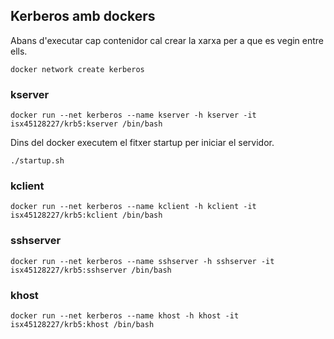 ## Kerberos amb dockers


Abans d'executar cap contenidor cal crear la xarxa per a que es vegin entre ells.

`docker network create kerberos`


### kserver

`docker run --net kerberos --name kserver -h kserver -it isx45128227/krb5:kserver /bin/bash`

Dins del docker executem el fitxer startup per iniciar el servidor.

`./startup.sh`


### kclient

`docker run --net kerberos --name kclient -h kclient -it isx45128227/krb5:kclient /bin/bash`


### sshserver

`docker run --net kerberos --name sshserver -h sshserver -it isx45128227/krb5:sshserver /bin/bash`


### khost

`docker run --net kerberos --name khost -h khost -it isx45128227/krb5:khost /bin/bash`

